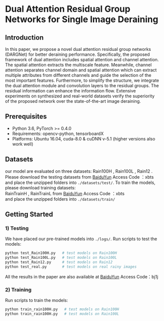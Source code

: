 # Dual Attention Residual Group Networks for Single Image Deraining
## Introduction
In this paper, we propose a novel dual attention residual group networks (DARGNet) for better deraining performance. Specifically, the proposed framework of dual attention includes spatial attention and channel attention. The spatial attention extracts the multiscale feature. Meanwhile, channel attention separates channel domain and spatial attention which can extract multiple attributes from different channels and guide the selection of the most important features. Furthermore, to simplify the structure, we integrate the dual attention module and convolution layers to the residual groups. The residual information can enhance the information flow. Extensive experiments on synthesized and real-world datasets verify the superiority of the proposed network over the state-of-the-art image deraining. 
## Prerequisites

- Python 3.6, PyTorch >= 0.4.0 
- Requirements: opencv-python, tensorboardX
- Platforms: Ubuntu 16.04, cuda-8.0 & cuDNN v-5.1 (higher versions also work well)
## Datasets

our model are evaluated on three datasets: 
Rain100H , Rain100L , Rain12 .   
Please download the testing datasets from [BaiduYun](https://pan.baidu.com/s/115-OBqATI9JGS3ZG0-BUsA) Access Code ：xbts 
and place the unzipped folders into `./datasets/test/`.
To train the models, please download training datasets:   
RainTrainH , RainTrainL from [BaiduYun](https://pan.baidu.com/s/115-OBqATI9JGS3ZG0-BUsA) Access Code ：xbts    
and place the unzipped folders into `./datasets/train/`


## Getting Started

### 1) Testing

We have placed our pre-trained models into `./logs/`. 
Run scripts to test the models:

```python
python test_Rain100H.py   # test models on Rain100H
python test_Rain100L.py   # test models on Rain100L
python test_Rain12.py     # test models on Rain12
python test_real.py       # test models on real rainy images
```

All the results in the paper are also available at [BaiduYun](https://pan.baidu.com/s/1HRXNR05y5tWgeb8eFhylug )   Access Code：bj1j 

### 2) Training
Run scripts to train the models:

```python
python train_rain100H.py   # test models on Rain100H
python train_rain100H.py   # test models on Rain100L
```
